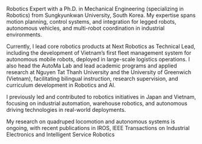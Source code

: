 Robotics Expert with a Ph.D. in Mechanical Engineering (specializing in Robotics) from Sungkyunkwan University, South Korea. My expertise spans motion planning, control systems, and integration for legged robots, autonomous vehicles, and multi-robot coordination in industrial environments.

Currently, I lead core robotics products at Next Robotics as Technical Lead, including the development of Vietnam’s first fleet management system for autonomous mobile robots, deployed in large-scale logistics operations. I also head the AutoMa Lab and lead academic programs and applied research at Nguyen Tat Thanh University and the University of Greenwich (Vietnam), facilitating bilingual instruction, research supervision, and curriculum development in Robotics and AI.

I previously led and contributed to robotics initiatives in Japan and Vietnam, focusing on industrial automation, warehouse robotics, and autonomous driving technologies in real-world deployments.

My research on quadruped locomotion and autonomous systems is ongoing, with recent publications in IROS, IEEE Transactions on Industrial Electronics and Intelligent Service Robotics
